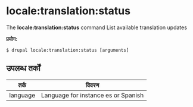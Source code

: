 # locale:translation:status
The **locale:translation:status** command List available translation updates

**प्रयोग:**
```
$ drupal locale:translation:status [arguments] 
```

## उपलब्ध तर्कों  
तर्क | विवरण
---------|-------------
language | Language for instance es or Spanish
